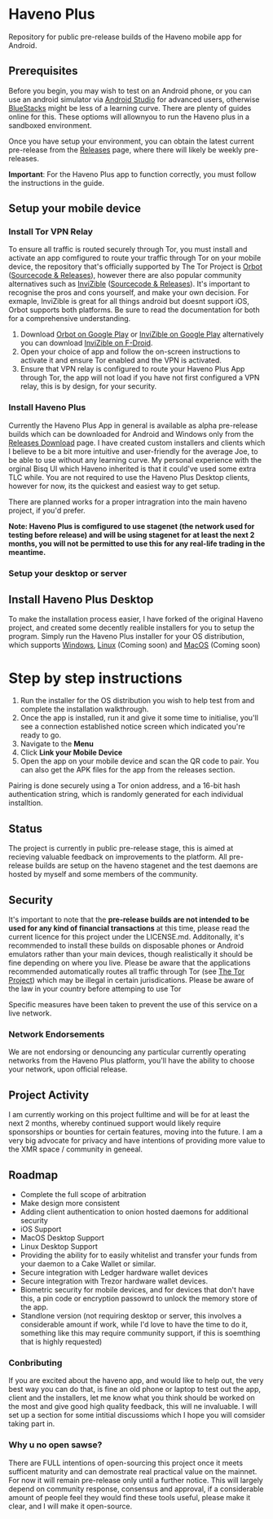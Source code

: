 # Haveno Plus

Repository for public pre-release builds of the Haveno mobile app for Android.

## Prerequisites

Before you begin, you may wish to test on an Android phone, or you can use an android simulator via [Android Studio](https://studio.android.com) for advanced users, otherwise [BlueStacks](https://www.bluestacks.com/download.html) might be less of a learning curve. There are plenty of guides online for this. These optioms will allownyou to run the Haveno plus in a sandboxed environment.

Once you have setup your environment, you can obtain the latest current pre-release from the [Releases](https://github.com/KewbitXMR/haveno-plus/releases) page, where there will likely be weekly pre-releases.

**Important**: For the Haveno Plus app to function correctly, you must follow the instructions in the guide.

## Setup your mobile device

### Install Tor VPN Relay

To ensure all traffic is routed securely through Tor, you must install and activate an app comfigured to route your traffic through Tor on your mobile device, the repository that's officially supported by The Tor Project is [Orbot](https://play.google.com/store/apps/details?id=org.torproject.android) ([Sourcecode & Releases](https://github.com/guardianproject/orbot/releases/tag/17.3.2-RC-1-tor-0.4.8.12)),  however there are also popular community alternatives such as [InviZible](https://play.google.com/store/apps/details?id=pan.alexander.tordnscrypt.gp) ([Sourcecode & Releases](https://github.com/Gedsh/InviZible/releases/tag/v2.3.0-beta)). It's important to recognise the pros and cons yourself, and make your own decision. For exmaple, InviZible is great for all things android but doesnt support iOS, Orbot supports both platforms. Be sure to read the documentation for both for a comprehensive understanding.

1. Download [Orbot on Google Play](https://play.google.com/store/apps/details?id=org.torproject.android) or [InviZible on Google Play](https://play.google.com/store/apps/details?id=pan.alexander.tordnscrypt.gp) alternatively you can download [InviZible on F-Droid](https://f-droid.org/packages/pan.alexander.tordnscrypt.stable/).
3. Open your choice of app and follow the on-screen instructions to activate it and ensure Tor enabled and the VPN is activated.
4. Ensure that VPN relay is configured to route your Haveno Plus App through Tor, the app will not load if you have not first configured a VPN relay, this is by design, for your security.

### Install Haveno Plus

Currently the Haveno Plus App in general is available as alpha pre-release builds which can be downloaded for Android and Windows only from the [Releases Download](https://github.com/KewbitXMR/haveno-plus/releases) page. I have created custom installers and clients which I believe to be a bit more intuitive and user-friendly for the average Joe, to be able to use without any learning curve. My personal experience with the orginal Bisq UI which Haveno inherited is that it could've used some extra TLC while. You are not required to use the Haveno Plus Desktop clients, however for now, its the quickest and easiest way to get setup.

There are planned works for a proper intragration into the main haveno project, if you'd prefer.

**Note: Haveno Plus is comfigured to use stagenet (the network used for testing before release) and will be using stagenet for at __least__ the next 2 months, you will not be permitted to use this for any real-life trading in the meantime.**

### Setup your desktop or server

## Install Haveno Plus Desktop

To make the installation process easier, I have forked of the original Haveno project, and created some decently realible installers for you to setup the program. Simply run the Haveno Plus installer for your OS distribution, which supports [Windows](https://github.com/KewbitXMR/haveno-plus/releases), [Linux](https://github.com/KewbitXMR/haveno-plus/releases) (Coming soon) and [MacOS](https://github.com/KewbitXMR/haveno-plus/releases) (Coming soon)

# Step by step instructions
1. Run the installer for the OS distribution you wish to help test from and complete the installation walkthrough.
2. Once the app is installed, run it and give it some time to initialise, you'll see a connection established notice screen which indicated you're ready to go.
3. Navigate to the **Menu**
4. Click **Link your Mobile Device**
5. Open the app on your mobile device and scan the QR code to pair. You can also get the APK files for the app from the releases section.

Pairing is done securely using a Tor onion address, and a 16-bit hash authentication string, which is randomly generated for each individual installtion.

## Status

The project is currently in public pre-release stage, this is aimed at recieving valuable feedback on improvements to the platform. All pre-release builds are setup on the haveno stagenet and the test daemons are hosted by myself and some members of the community.

## Security

It's important to note that the **pre-release builds are not intended to be used for any kind of financial transactions** at this time, please read the current licence for this project under the LICENSE.md. Additonally, it's recommended to install these builds on disposable phones or Android emulators rather than your main devices, though realistically it should be fine depending on where you live. Please be aware that the applications recommended automatically routes all traffic through Tor (see [The Tor Project](https://thetorproject.org)) which may be illegal in certain jurisdications. Please be aware of the law in your country before attemping to use Tor

Specific measures have been taken to prevent the use of this service on a live network.

### Network Endorsements

We are not endorsing or denouncing any particular currently operating networks from the Haveno Plus platform, you'll have the ability to choose your network, upon official release.

## Project Activity

I am currently working on this project fulltime and will be for at least the next 2 months, whereby continued support would likely require sponsorships or bounties for certain features, moving into the future. I am a very big advocate for privacy and have intentions of providing more value to the XMR space / community in geneeal.

## Roadmap

- Complete the full scope of arbitration
- Make design more consistent
- Adding client authentication to onion hosted daemons for additional security
- iOS Support
- MacOS Desktop Support
- Linux Desktop Support
- Providing the ability for to easily whitelist and transfer your funds from your daemon to a Cake Wallet or similar.
- Secure integration with Ledger hardware wallet devices
- Secure integration with Trezor hardware wallet devices.
- Biometric security for mobile devices, and for devices that don't have this, a pin code or encryption passowrd to unlock the memory store of the app.
- Standlone version (not requiring desktop or server, this involves a considerable amount if work, while I'd love to have the time to do it, something like this may require community support, if this is soemthing that is highly requested)

### Conbributing
If you are excited about the haveno app, and would like to help out, the very best way you can do that, is fine an old phone or laptop to test out the app, client and the installers, let me know what you think should be worked on the most and give good high quality feedback, this will ne invaluable. I will set up a section for some intitial discussioms which I hope you will comsider taking part in.

### Why u no open sawse?

There are FULL intentions of open-sourcing this project once it meets sufficent maturity and can demostrate real practical value on the mainnet. For now it will remain pre-release only until a further notice. This will largely depend on community response, consensus and approval, if a considerable amount of people feel they would find these tools
useful, please make it clear, and I will make it open-source.
